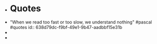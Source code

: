 - # Quotes
- "When we read too fast or too slow, we understand nothing" #pascal #quotes
  id:: 638d79dc-f9bf-49e1-9b47-aadbbf15e31b
-
-